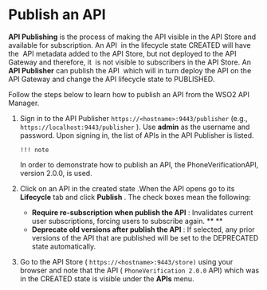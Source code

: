 # Publish an API

**API Publishing** is the process of making the API visible in the API Store and available for subscription. An API  in the lifecycle state CREATED will have the  API metadata added to the API Store, but not deployed to the API Gateway and therefore, it  is not visible to subscribers in the API Store. An **API Publisher** can publish the API  which will in turn deploy the API on the API Gateway and change the API lifecycle state to PUBLISHED.

Follow the steps below to learn how to publish an API from the WSO2 API Manager.

1.  Sign in to the API Publisher `https://<hostname>:9443/publisher` (e.g., `https://localhost:9443/publisher` ). Use **admin** as the username and password. Upon signing in, the list of APIs in the API Publisher is listed.

        !!! note
    In order to demonstrate how to publish an API, the PhoneVerificationAPI, version 2.0.0, is used.


2.  Click on an API in the created state .When the API opens go to its **Lifecycle** tab and click **Publish** .
    The check boxes mean the following:
    -   **Require re-subscription when publish the API** : Invalidates current user subscriptions, forcing users to subscribe again. **
        **
    -   **Deprecate old versions after publish the API** : If selected, any prior versions of the API that are published will be set to the DEPRECATED state automatically.
3.  Go to the API Store ( `https://<hostname>:9443/store)` using your browser and note that the API ( `PhoneVerification 2.0.0` API) which was in the CREATED state is visible under the **APIs** menu.


